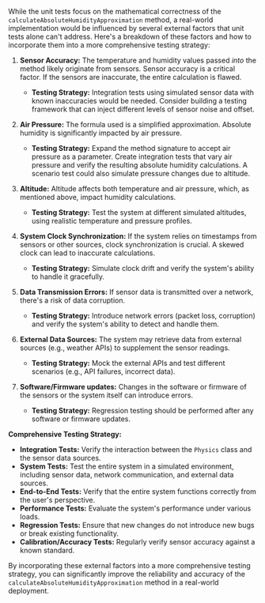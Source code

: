 While the unit tests focus on the mathematical correctness of the `calculateAbsoluteHumidityApproximation` method, a real-world implementation would be influenced by several external factors that unit tests alone can't address. Here's a breakdown of these factors and how to incorporate them into a more comprehensive testing strategy:

1.  **Sensor Accuracy:** The temperature and humidity values passed *into* the method likely originate from sensors. Sensor accuracy is a critical factor.  If the sensors are inaccurate, the entire calculation is flawed.
    *   **Testing Strategy:**  Integration tests using simulated sensor data with known inaccuracies would be needed.  Consider building a testing framework that can inject different levels of sensor noise and offset.

2.  **Air Pressure:**  The formula used is a simplified approximation. Absolute humidity is significantly impacted by air pressure.
    *   **Testing Strategy:** Expand the method signature to accept air pressure as a parameter. Create integration tests that vary air pressure and verify the resulting absolute humidity calculations.  A scenario test could also simulate pressure changes due to altitude.

3.  **Altitude:** Altitude affects both temperature and air pressure, which, as mentioned above, impact humidity calculations.
    *   **Testing Strategy:** Test the system at different simulated altitudes, using realistic temperature and pressure profiles.

4.  **System Clock Synchronization:**  If the system relies on timestamps from sensors or other sources, clock synchronization is crucial.  A skewed clock can lead to inaccurate calculations.
    *   **Testing Strategy:** Simulate clock drift and verify the system's ability to handle it gracefully.

5.  **Data Transmission Errors:** If sensor data is transmitted over a network, there's a risk of data corruption.
    *   **Testing Strategy:**  Introduce network errors (packet loss, corruption) and verify the system's ability to detect and handle them.

6. **External Data Sources:** The system may retrieve data from external sources (e.g., weather APIs) to supplement the sensor readings.
   * **Testing Strategy:** Mock the external APIs and test different scenarios (e.g., API failures, incorrect data).

7. **Software/Firmware updates:** Changes in the software or firmware of the sensors or the system itself can introduce errors.
    * **Testing Strategy:** Regression testing should be performed after any software or firmware updates.

**Comprehensive Testing Strategy:**

*   **Integration Tests:**  Verify the interaction between the `Physics` class and the sensor data sources.
*   **System Tests:**  Test the entire system in a simulated environment, including sensor data, network communication, and external data sources.
*   **End-to-End Tests:**  Verify that the entire system functions correctly from the user's perspective.
*   **Performance Tests:**  Evaluate the system's performance under various loads.
*   **Regression Tests:**  Ensure that new changes do not introduce new bugs or break existing functionality.
*   **Calibration/Accuracy Tests:** Regularly verify sensor accuracy against a known standard.

By incorporating these external factors into a more comprehensive testing strategy, you can significantly improve the reliability and accuracy of the `calculateAbsoluteHumidityApproximation` method in a real-world deployment.